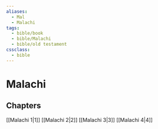 ```yaml
---
aliases:
  - Mal
  - Malachi
tags:
  - bible/book
  - bible/Malachi
  - bible/old testament
cssclass:
  - bible
---
```


# Malachi

## Chapters

[[Malachi 1|1]]
[[Malachi 2|2]]
[[Malachi 3|3]]
[[Malachi 4|4]]
